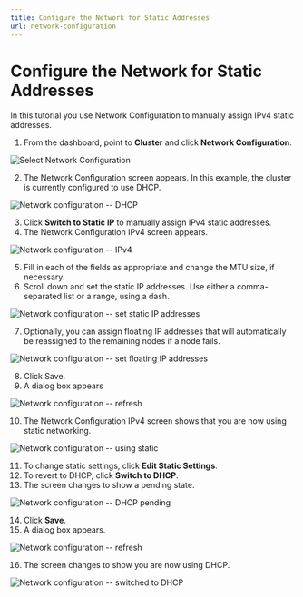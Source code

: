 ```yaml
---
title: Configure the Network for Static Addresses
url: network-configuration
---
```

# Configure the Network for Static Addresses

In this tutorial you use Network Configuration to manually assign IPv4 static addresses.

1. From the dashboard, point to **Cluster** and click **Network Configuration**. 

![Select Network Configuration](images/cluster-network-configuration.png)

2. The Network Configuration screen appears. In this example, the cluster is currently configured to use DHCP.

![Network configuration -- DHCP](images/network-config-dhcp-successful.png)

3. Click **Switch to Static IP** to manually assign IPv4 static addresses.
4. The Network Configuration IPv4 screen appears.

![Network configuration -- IPv4](images/network-config-static-1.png)

5. Fill in each of the fields as appropriate and change the MTU size, if necessary.
6. Scroll down and set the static IP addresses. Use either a comma-separated list or a range, using a dash.

![Network configuration -- set static IP addresses](images/network-config-2-staticIPs.png) 

7. Optionally, you can assign floating IP addresses that will automatically be reassigned to the remaining nodes if a node fails. 

![Network configuration -- set floating IP addresses](images/network-config-3-save.png)


8. Click Save.
9. A dialog box appears

![Network configuration -- refresh](images/network-config-refreshing-view.png)

10. The Network Configuration IPv4 screen shows that you are now using static networking.

![Network configuration -- using static](images/network-configuration-successful.png)

11. To change static settings, click **Edit Static Settings**.
12. To revert to DHCP, click **Switch to DHCP**.
13. The screen changes to show a pending state.

![Network configuration -- DHCP pending](images/network-config-dhcp-save.png)

14. Click **Save**.
15. A dialog box appears.

![Network configuration -- refresh](images/network-config-refreshing-view.png)

16. The screen changes to show you are now using DHCP.

![Network configuration -- switched to DHCP](images/network-config-dhcp-success2.png)

 
